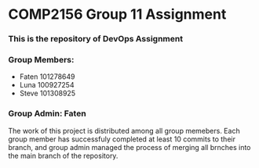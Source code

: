 COMP2156 Group 11 Assignment
============================

### This is the repository of DevOps Assignment

### Group Members:

*   Faten 101278649
*   Luna 100927254
*   Steve 101308925

### Group Admin: Faten

The work of this project is distributed among all group memebers. Each group member has successfuly completed at least 10 commits to their branch, and group admin managed the process of merging all brnches into the main branch of the repository.
